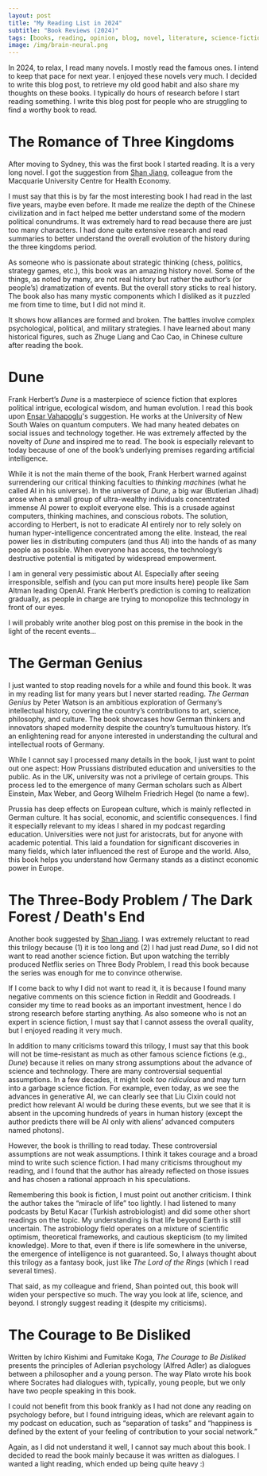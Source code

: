```yaml
---
layout: post
title: "My Reading List in 2024"
subtitle: "Book Reviews (2024)"
tags: [books, reading, opinion, blog, novel, literature, science-fiction, philosophy]
image: /img/brain-neural.png
---
```


In 2024, to relax, I read many novels. I mostly read the famous ones. I intend to keep that pace for next year. I enjoyed these novels very much. I decided to write this blog post, to retrieve my old good habit and also share my thoughts on these books. I typically do hours of research before I start reading something. I write this blog post for people who are struggling to find a worthy book to read.

# The Romance of Three Kingdoms

After moving to Sydney, this was the first book I started reading. It is a very long novel. I got the suggestion from [Shan Jiang](https://x.com/shanjianghe), colleague from the Macquarie University Centre for Health Economy.

I must say that this is by far the most interesting book I had read in the last five years, maybe even before. It made me realize the depth of the Chinese civilization and in fact helped me better understand some of the modern political conundrums. It was extremely hard to read because there are just too many characters. I had done quite extensive research and read summaries to better understand the overall evolution of the history during the three kingdoms period.

As someone who is passionate about strategic thinking (chess, politics, strategy games, etc.), this book was an amazing history novel. Some of the things, as noted by many, are not real history but rather the author’s (or people’s) dramatization of events. But the overall story sticks to real history. The book also has many mystic components which I disliked as it puzzled me from time to time, but I did not mind it.

It shows how alliances are formed and broken. The battles involve complex psychological, political, and military strategies. I have learned about many historical figures, such as Zhuge Liang and Cao Cao, in Chinese culture after reading the book.

# Dune

Frank Herbert’s _Dune_ is a masterpiece of science fiction that explores political intrigue, ecological wisdom, and human evolution. I read this book upon [‪Ensar Vahapoglu‬‬](https://scholar.google.com.tr/citations?user=hmGb8i8AAAAJ&hl=tr)'s suggestion. He works at the University of New South Wales on quantum computers. We had many heated debates on social issues and technology together. He was extremely affected by the novelty of _Dune_ and inspired me to read. The book is especially relevant to today because of one of the book’s underlying premises regarding artificial intelligence.

While it is not the main theme of the book, Frank Herbert warned against surrendering our critical thinking faculties to _thinking machines_ (what he called AI in his universe). In the universe of _Dune_, a big war (Butlerian Jihad) arose when a small group of ultra-wealthy individuals concentrated immense AI power to exploit everyone else. This is a crusade against computers, thinking machines, and conscious robots. The solution, according to Herbert, is not to eradicate AI entirely nor to rely solely on human hyper-intelligence concentrated among the elite. Instead, the real power lies in distributing computers (and thus AI) into the hands of as many people as possible. When everyone has access, the technology’s destructive potential is mitigated by widespread empowerment.

I am in general very pessimistic about AI. Especially after seeing irresponsible, selfish and (you can put more insults here) people like Sam Altman leading OpenAI. Frank Herbert’s prediction is coming to realization gradually, as people in charge are trying to monopolize this technology in front of our eyes.

I will probably write another blog post on this premise in the book in the light of the recent events...

# The German Genius

I just wanted to stop reading novels for a while and found this book. It was in my reading list for many years but I never started reading. _The German Genius_ by Peter Watson is an ambitious exploration of Germany’s intellectual history, covering the country’s contributions to art, science, philosophy, and culture. The book showcases how German thinkers and innovators shaped modernity despite the country’s tumultuous history. It’s an enlightening read for anyone interested in understanding the cultural and intellectual roots of Germany.

While I cannot say I processed many details in the book, I just want to point out one aspect: How Prussians distributed education and universities to the public. As in the UK, university was not a privilege of certain groups. This process led to the emergence of many German scholars such as Albert Einstein, Max Weber, and Georg Wilhelm Friedrich Hegel (to name a few).

Prussia has deep effects on European culture, which is mainly reflected in German culture. It has social, economic, and scientific consequences. I find it especially relevant to my ideas I shared in my podcast regarding education. Universities were not just for aristocrats, but for anyone with academic potential. This laid a foundation for significant discoveries in many fields, which later influenced the rest of Europe and the world. Also, this book helps you understand how Germany stands as a distinct economic power in Europe.

# The Three-Body Problem / The Dark Forest / Death's End

Another book suggested by [Shan Jiang](https://x.com/shanjianghe). I was extremely reluctant to read this trilogy because (1) it is too long and (2) I had just read _Dune_, so I did not want to read another science fiction. But upon watching the terribly produced Netflix series on Three Body Problem, I read this book because the series was enough for me to convince otherwise.

If I come back to why I did not want to read it, it is because I found many negative comments on this science fiction in Reddit and Goodreads. I consider my time to read books as an important investment, hence I do strong research before starting anything. As also someone who is not an expert in science fiction, I must say that I cannot assess the overall quality, but I enjoyed reading it very much.

In addition to many criticisms toward this trilogy, I must say that this book will not be time-resistant as much as other famous science fictions (e.g., _Dune_) because it relies on many strong assumptions about the advance of science and technology. There are many controversial sequential assumptions. In a few decades, it might look _too ridiculous_ and may turn into a garbage science fiction. For example, even today, as we see the advances in generative AI, we can clearly see that Liu Cixin could not predict how relevant AI would be during these events, but we see that it is absent in the upcoming hundreds of years in human history (except the author predicts there will be AI only with aliens’ advanced computers named photons).

However, the book is thrilling to read today. These controversial assumptions are not weak assumptions. I think it takes courage and a broad mind to write such science fiction. I had many criticisms throughout my reading, and I found that the author has already reflected on those issues and has chosen a rational approach in his speculations.

Remembering this book is fiction, I must point out another criticism. I think the author takes the “miracle of life” too lightly. I had listened to many podcasts by Betul Kacar (Turkish astrobiologist) and did some other short readings on the topic. My understanding is that life beyond Earth is still uncertain. The astrobiology field operates on a mixture of scientific optimism, theoretical frameworks, and cautious skepticism (to my limited knowledge). More to that, even if there is life somewhere in the universe, the emergence of intelligence is not guaranteed. So, I always thought about this trilogy as a fantasy book, just like _The Lord of the Rings_ (which I read several times).

That said, as my colleague and friend, Shan pointed out, this book will widen your perspective so much. The way you look at life, science, and beyond. I strongly suggest reading it (despite my criticisms).

# The Courage to Be Disliked

Written by Ichiro Kishimi and Fumitake Koga, _The Courage to Be Disliked_ presents the principles of Adlerian psychology (Alfred Adler) as dialogues between a philosopher and a young person. The way Plato wrote his book where Socrates had dialogues with, typically, young people, but we only have two people speaking in this book.

I could not benefit from this book frankly as I had not done any reading on psychology before, but I found intriguing ideas, which are relevant again to my podcast on education, such as “separation of tasks” and “happiness is defined by the extent of your feeling of contribution to your social network.”

Again, as I did not understand it well, I cannot say much about this book. I decided to read the book mainly because it was written as dialogues. I wanted a light reading, which ended up being quite heavy :)
